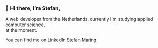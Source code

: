 ### 👋 Hi there, I’m Stefan,

A web developer from the Netherlands, currently I'm studying applied computer science,\
at the moment.

You can find me on LinkedIn [Stefan Maring](https://www.linkedin.com/in/stefan-maring-9496b0237/).
